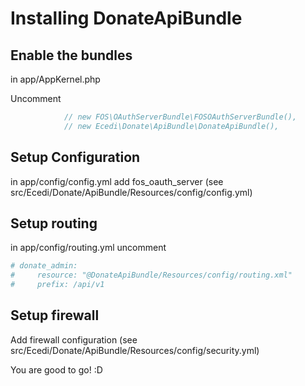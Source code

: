 # Installing DonateApiBundle

## Enable the bundles
in app/AppKernel.php

Uncomment
```php
            // new FOS\OAuthServerBundle\FOSOAuthServerBundle(),
            // new Ecedi\Donate\ApiBundle\DonateApiBundle(),
```

## Setup Configuration
in app/config/config.yml add fos_oauth_server (see src/Ecedi/Donate/ApiBundle/Resources/config/config.yml)

## Setup routing

in app/config/routing.yml uncomment

```yml
# donate_admin:
#     resource: "@DonateApiBundle/Resources/config/routing.xml"
#     prefix: /api/v1
```

## Setup firewall

Add firewall configuration (see src/Ecedi/Donate/ApiBundle/Resources/config/security.yml)


You are good to go! :D
